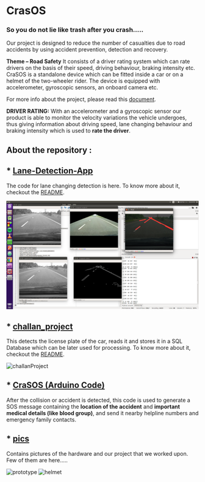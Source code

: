 # CrasOS
### So you do not lie like trash after you crash…..


Our project is designed to reduce the number of casualties due to road accidents by using accident prevention, detection and recovery.

**Theme – Road Safety**
It consists of a driver rating system which can rate drivers on the basis of their speed, driving behaviour, braking intensity etc.
CraSOS is a standalone device which can be fitted inside a car or on a helmet of the two-wheeler rider. The device is equipped with accelerometer, gyroscopic sensors, an onboard camera etc.

For more info about the project, please read this [document](../master/description.docx).

**DRIVER RATING:** With an accelerometer and a gyroscopic sensor our product is able to monitor the velocity variations the vehicle undergoes, thus giving information about driving speed, lane changing behaviour and braking intensity which is used to **rate the driver**.

## About the repository :
## * [Lane-Detection-App](../master/Lane-Detection)
The code for lane changing detection is here. To know more about it, checkout the [README](../master/Lane-Detection/README.md).

![LaneDetection](https://github.com/vinayakkgarg/Lane-Detection-App/blob/master/lane_detected.png)


## * [challan_project](../master/challan_project)
This detects the license plate of the car, reads it and stores it in a SQL Database which can be later used for processing. To know more about it, checkout the [README](../master/challan_project/README.md).

![challanProject](https://github.com/vinayakkgarg/challan_project/blob/master/vehicle_detection/car_detect.png)


## * [CraSOS (Arduino Code)](../master/CraSOS (Arduino Code))
After the collision or accident is detected, this code is used to generate a SOS message containing the **location of the accident** and **important medical details (like blood group)**, and send it nearby helpline numbers and emergency family contacts.


## * [pics](../master/pics)
Contains pictures of the hardware and our project that we worked upon. Few of them are here..... 


<img src="../master/pics/pic4.jpeg" width="40%" alt="prototype">

<img src="../master/pics/pic1.jpeg" width="40%" alt="helmet">
